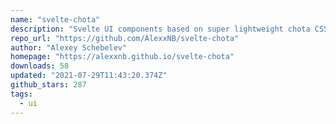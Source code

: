 ```yaml
---
name: "svelte-chota"
description: "Svelte UI components based on super lightweight chota CSS framework."
repo_url: "https://github.com/AlexxNB/svelte-chota"
author: "Alexey Schebelev"
homepage: "https://alexxnb.github.io/svelte-chota"
downloads: 58
updated: "2021-07-29T11:43:20.374Z"
github_stars: 287
tags: 
  - ui
---
```


